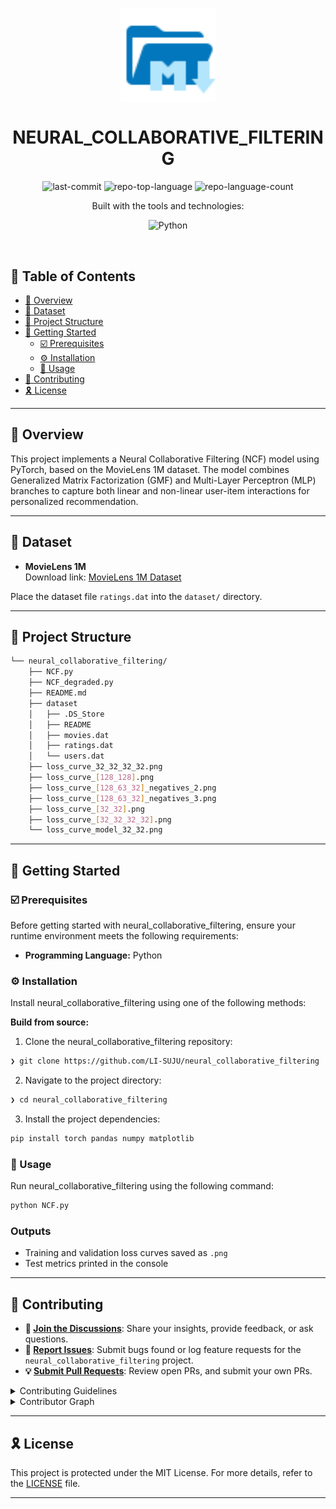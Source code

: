 <p align="center">
    <img src="https://raw.githubusercontent.com/PKief/vscode-material-icon-theme/ec559a9f6bfd399b82bb44393651661b08aaf7ba/icons/folder-markdown-open.svg" align="center" width="30%">
</p>
<p align="center"><h1 align="center">NEURAL_COLLABORATIVE_FILTERING</h1></p>

<p align="center">
	<img src="https://img.shields.io/github/last-commit/LI-SUJU/neural_collaborative_filtering?style=plastic&logo=git&logoColor=white&color=0080ff" alt="last-commit">
	<img src="https://img.shields.io/github/languages/top/LI-SUJU/neural_collaborative_filtering?style=plastic&color=0080ff" alt="repo-top-language">
	<img src="https://img.shields.io/github/languages/count/LI-SUJU/neural_collaborative_filtering?style=plastic&color=0080ff" alt="repo-language-count">
</p>
<p align="center">Built with the tools and technologies:</p>
<p align="center">
	<img src="https://img.shields.io/badge/Python-3776AB.svg?style=plastic&logo=Python&logoColor=white" alt="Python">
</p>
<br>

## 🔗 Table of Contents

- [📍 Overview](#-overview)
- [👾 Dataset](#-dataset)
- [📁 Project Structure](#-project-structure)
- [🚀 Getting Started](#-getting-started)
  - [☑️ Prerequisites](#-prerequisites)
  - [⚙️ Installation](#-installation)
  - [🤖 Usage](#🤖-usage)
- [🔰 Contributing](#-contributing)
- [🎗 License](#-license)

---

## 📍 Overview

This project implements a Neural Collaborative Filtering (NCF) model using PyTorch, based on the MovieLens 1M dataset. 
The model combines Generalized Matrix Factorization (GMF) and Multi-Layer Perceptron (MLP) branches to capture both linear and 
non-linear user-item interactions for personalized recommendation.

---

## 👾 Dataset

- **MovieLens 1M**  
  Download link: [MovieLens 1M Dataset](https://grouplens.org/datasets/movielens/1m/)
  
Place the dataset file `ratings.dat` into the `dataset/` directory.

---

## 📁 Project Structure

```sh
└── neural_collaborative_filtering/
    ├── NCF.py
    ├── NCF_degraded.py
    ├── README.md
    ├── dataset
    │   ├── .DS_Store
    │   ├── README
    │   ├── movies.dat
    │   ├── ratings.dat
    │   └── users.dat
    ├── loss_curve_32_32_32_32.png
    ├── loss_curve_[128_128].png
    ├── loss_curve_[128_63_32]_negatives_2.png
    ├── loss_curve_[128_63_32]_negatives_3.png
    ├── loss_curve_[32_32].png
    ├── loss_curve_[32_32_32_32].png
    └── loss_curve_model_32_32.png
```


---
## 🚀 Getting Started

### ☑️ Prerequisites

Before getting started with neural_collaborative_filtering, ensure your runtime environment meets the following requirements:

- **Programming Language:** Python


### ⚙️ Installation

Install neural_collaborative_filtering using one of the following methods:

**Build from source:**

1. Clone the neural_collaborative_filtering repository:
```sh
❯ git clone https://github.com/LI-SUJU/neural_collaborative_filtering
```

2. Navigate to the project directory:
```sh
❯ cd neural_collaborative_filtering
```

3. Install the project dependencies:

```bash
pip install torch pandas numpy matplotlib
```



### 🤖 Usage
Run neural_collaborative_filtering using the following command:
```bash
python NCF.py
```
### Outputs
- Training and validation loss curves saved as `.png`
- Test metrics printed in the console

---

## 🔰 Contributing

- **💬 [Join the Discussions](https://github.com/LI-SUJU/neural_collaborative_filtering/discussions)**: Share your insights, provide feedback, or ask questions.
- **🐛 [Report Issues](https://github.com/LI-SUJU/neural_collaborative_filtering/issues)**: Submit bugs found or log feature requests for the `neural_collaborative_filtering` project.
- **💡 [Submit Pull Requests](https://github.com/LI-SUJU/neural_collaborative_filtering/blob/main/CONTRIBUTING.md)**: Review open PRs, and submit your own PRs.

<details closed>
<summary>Contributing Guidelines</summary>

1. **Fork the Repository**: Start by forking the project repository to your github account.
2. **Clone Locally**: Clone the forked repository to your local machine using a git client.
   ```sh
   git clone https://github.com/LI-SUJU/neural_collaborative_filtering
   ```
3. **Create a New Branch**: Always work on a new branch, giving it a descriptive name.
   ```sh
   git checkout -b new-feature-x
   ```
4. **Make Your Changes**: Develop and test your changes locally.
5. **Commit Your Changes**: Commit with a clear message describing your updates.
   ```sh
   git commit -m 'Implemented new feature x.'
   ```
6. **Push to github**: Push the changes to your forked repository.
   ```sh
   git push origin new-feature-x
   ```
7. **Submit a Pull Request**: Create a PR against the original project repository. Clearly describe the changes and their motivations.
8. **Review**: Once your PR is reviewed and approved, it will be merged into the main branch. Congratulations on your contribution!
</details>

<details closed>
<summary>Contributor Graph</summary>
<br>
<p align="left">
   <a href="https://github.com{/LI-SUJU/neural_collaborative_filtering/}graphs/contributors">
      <img src="https://contrib.rocks/image?repo=LI-SUJU/neural_collaborative_filtering">
   </a>
</p>
</details>

---

## 🎗 License

This project is protected under the MIT License. For more details, refer to the [LICENSE](https://choosealicense.com/licenses/) file.

---

